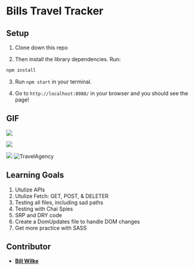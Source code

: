 # Bills Travel Tracker

## Setup

1. Clone down this repo

2. Then install the library dependencies. Run:

```bash
npm install
```

3. Run `npm start` in your terminal. 

4. Go to `http://localhost:8080/` in your browser and you should see the page!

## GIF

  <a href="https://media.giphy.com/media/Ss5IpNutb173Rvhaua/giphy-downsized.gif"><img          src="https://media.giphy.com/media/Ss5IpNutb173Rvhaua/giphy-downsized.gif"/></a>

  <a href="https://media.giphy.com/media/ZccjBpcVa3EailBzki/giphy.gif"><img          src="https://media.giphy.com/media/ZccjBpcVa3EailBzki/giphy.gif"/></a>


![](https://media.giphy.com/media/Ss5IpNutb173Rvhaua/giphy.gif)
![TravelAgency](https://media.giphy.com/media/ZccjBpcVa3EailBzki/giphy.gif)


## Learning Goals

1. Utulize APIs 
2. Utulize Fetch: GET, POST, & DELETER
3. Testing all files, including sad paths
4. Testing with Chai Spies
5. SRP and DRY code
6. Create a DomUpdates file to handle DOM changes
7. Get more practice with SASS

## Contributor

* **[Bill Wilke](https://github.com/billwilke42)**
